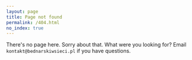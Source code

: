 ```yaml
---
layout: page
title: Page not found
permalink: /404.html
no_index: true
---
```


<script>
  const newtitle = `Page ${window.location.pathname} not found`;
  document.getElementsByTagName("title")[0].innerText = newtitle;
  document.getElementsByTagName("h1")[0].innerText = newtitle;
</script>

There's no page here. Sorry about that. What were you looking for? Email
`kontakt@bednarskiwsieci.pl` if you have questions.
